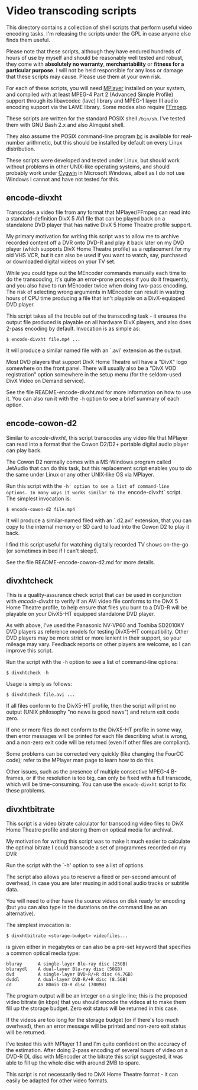 Video transcoding scripts
=========================

This directory contains a collection of shell scripts that perform useful
video encoding tasks. I'm releasing the scripts under the GPL in case
anyone else finds them useful.

Please note that these scripts, although they have endured hundreds of hours of
use by myself and should be reasonably well tested and robust, they come with
**absolutely no warranty**, **merchantability** or **fitness for a particular
purpose**. I will not be held responsible for any loss or damage that these
scripts may cause. Please use them at your own risk.

For each of these scripts, you will need
[MPlayer](http://www.mplayerhq.hu/) installed on your system, and
compiled with at least MPEG-4 Part 2 (Advanced Simple Profile) support
through its libavcodec (lavc) library and MPEG-1 layer III audio
encoding support via the LAME library. Some modes also require
[FFmpeg](http://www.ffmpeg.org/).

These scripts are written for the standard POSIX shell `/bin/sh`. I've tested
them with GNU Bash 2.x and also Almquist shell.

They also assume the POSIX command-line program
[bc](http://en.wikipedia.org/wiki/Bc_programming_language) is available for
real-number arithmetic, but this should be installed by default on every Linux
distribution.

These scripts were developed and tested under Linux, but should work
without problems in other UNIX-like operating systems, and should
probably work under [Cygwin](http://cygwin.com/) in Microsoft Windows,
albeit as I do not use Windows I cannot and have not tested for this.


encode-divxht
-------------

Transcodes a video file from any format that MPlayer/FFmpeg can read into a
standard-definition DivX 5 AVI file that can be played back on a standalone DVD
player that has native DivX 5 Home Theatre profile support.

My primary motivation for writing this script was to allow me to archive
recorded content off a DVR onto DVD-R and play it back later on my DVD
player (which supports DivX Home Theatre profile) as a replacement for
my old VHS VCR, but it can also be used if you want to watch, say,
purchased or downloaded digital videos on your TV set.

While you could type out the MEncoder commands manually each time to do
the transcoding, it's quite an error-prone process if you do it
frequently, and you also have to run MEncoder twice when doing two-pass
encoding. The risk of selecting wrong arguments in MEncoder can result
in wasting hours of CPU time producing a file that isn't playable on a
DivX-equipped DVD player.

This script takes all the trouble out of the transcoding task - it
ensures the output file produced is playable on all hardware DivX
players, and also does 2-pass encoding by default. Invocation is as
simple as:

    $ encode-divxht file.mp4 ...

It will produce a similar named file with an `.avi' extension as the output.

Most DVD players that support DivX Home Theatre will have a "DivX"  logo
somewhere on the front panel. There will usually also be a "DivX VOD
registration" option somewhere in the setup menu (for the seldom-used
DivX Video on Demand service).

See the file README-encode-divxht.md for more information on how to use it. You
can also run it with the `-h` option to see a brief summary of each option.


encode-cowon-d2
---------------

Similar to *encode-divxht*, this script transcodes any video file that
MPlayer can read into a format that the Cowon D2/D2+ portable digital
audio player can play back.

The Cowon D2 normally comes with a MS-Windows program called JetAudio that can
do this task, but this replacement script enables you to do the same under Linux
or any other UNIX-like OS via MPlayer.

Run this script with the `-h' option to see a list of command-line options. In
many ways it works similar to the `encode-divxht` script. The simplest
invocation is:

    $ encode-cowon-d2 file.mp4

It will produce a similar-named filed with an `.d2.avi' extension, that you can
copy to the internal memory or SD card to load into the Cowon D2 to play it
back.

I find this script useful for watching digitally recorded TV shows
on-the-go (or sometimes in bed if I can't sleep!).

See the file README-encode-cowon-d2.md for more details.


divxhtcheck
-----------

This is a quality-assurance check script that can be used in conjunction with
*encode-divxht* to verify if an AVI video file conforms to the DivX 5 Home
Theatre profile, to help ensure that files you burn to a DVD-R will be playable
on your DivX5-HT equipped standalone DVD player.

As with above, I've used the Panasonic NV-VP60 and Toshiba SD2010KY DVD players
as reference models for testing DivX5-HT compatibility. Other DVD players may be
more strict or more lenient in their support, so your mileage may vary. Feedback
reports on other players are welcome, so I can improve this script.

Run the script with the `-h` option to see a list of command-line options:

    $ divxhtcheck -h

Usage is simply as follows:

    $ divxhtcheck file.avi ...

If all files conform to the DivX5-HT profile, then the script will print
no output (UNIX philosophy "no news is good news") and return exit code
zero.

If one or more files do not conform to the DivX5-HT profile in some way,
then error messages will be printed for each file describing what is
wrong, and a non-zero exit code will be returned (even if other files
are compliant).

Some problems can be corrected very quickly (like changing the FourCC
code); refer to the MPlayer man page to learn how to do this.

Other issues, such as the presence of multiple consective MPEG-4 B-frames, or if
the resolution is too big, can only be fixed with a full transcode, which will
be time-consuming. You can use the `encode-divxht` script to fix these problems.


divxhtbitrate
-------------

This script is a video bitrate calculator for transcoding video files to DivX
Home Theatre profile and storing them on optical media for archival.

My motivation for writing this script was to make it much easier to calculate
the optimal bitrate I could transcode a set of programmes recorded on my DVR

Run the script with the `-h' option to see a list of options.

The script also allows you to reserve a fixed or per-second amount of overhead,
in case you are later muxing in additional audio tracks or subtitle data.

You will need to either have the source videos on disk ready for encoding (but
you can also type in the durations on the command line as an alternative).

The simplest invocation is:

    $ divxhtbitrate <storage-budget> videofiles...

<storage-budget> is given either in megabytes or can also be a pre-set keyword
that specifies a common optical media type:

    bluray      A single-layer Blu-ray disc (25GB)
    bluraydl    A dual-layer Blu-ray disc (50GB)
    dvd         A single-layer DVD-R/+R disc (4.7GB)
    dvddl       A dual-layer DVD-R/+R disc (8.5GB)
    cd          An 80min CD-R disc (700MB)

The program output will be an integer on a single line; this is the proposed
video bitrate (in kbps) that you should encode the videos at to make them fill
up the storage budget. Zero exit status will be returned in this case.

If the videos are too long for the storage budget (or if there's too much
overhead), then an error message will be printed and non-zero exit status will
be returned.

I've tested this with MPlayer 1.1 and I'm quite confident on the accuracy of the
estimation. After doing 2-pass encoding of several hours of video on a DVD-R DL
disc with MEncoder at the bitrate this script suggested, it was able to fill up
the whole disc with around 2MB to spare.

This script is not necessarily tied to DivX Home Theatre format - it can easily
be adapted for other video formats.
